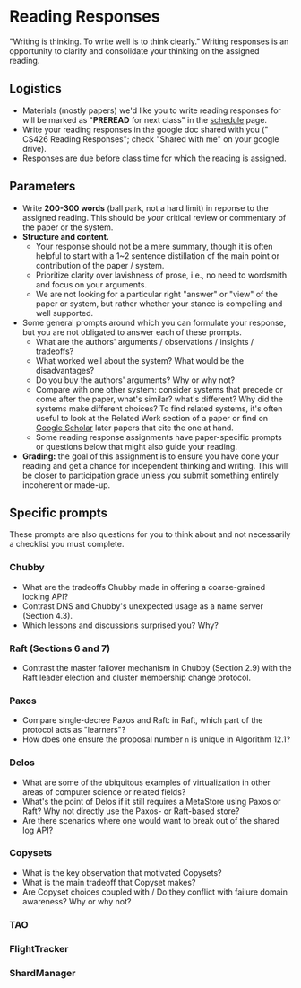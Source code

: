 # Reading Responses
"Writing is thinking. To write well is to think clearly." Writing responses is an opportunity to clarify and consolidate your thinking on the assigned reading.

## Logistics
* Materials (mostly papers) we'd like you to write reading responses for will be marked as "**PREREAD** for next class" in the [schedule](http://cs426.cloud/schedule.shtml) page.
* Write your reading responses in the google doc shared with you ("<NetID> CS426 Reading Responses"; check "Shared with me" on your google drive).
* Responses are due before class time for which the reading is assigned.

## Parameters
* Write **200-300 words** (ball park, not a hard limit) in reponse to the assigned reading. This should be _your_ critical review or commentary of the paper or the system.
* **Structure and content.**
  * Your response should not be a mere summary, though it is often helpful to start with a 1~2 sentence distillation of the main point or contribution of the paper / system.
  * Prioritize clarity over lavishness of prose, i.e., no need to wordsmith and focus on your arguments.
  * We are not looking for a particular right "answer" or "view" of the paper or system, but rather whether your stance is compelling and well supported.
* Some general prompts around which you can formulate your response, but you are not obligated to answer each of these prompts.
  * What are the authors' arguments / observations / insights / tradeoffs?
  * What worked well about the system? What would be the disadvantages?
  * Do you buy the authors' arguments? Why or why not?
  * Compare with one other system: consider systems that precede or come after the paper, what's similar? what's different? Why did the systems make different choices? To find related systems, it's often useful to look at the Related Work section of a paper or find on [Google Scholar](https://scholar.google.com/) later papers that cite the one at hand.
  * Some reading response assignments have paper-specific prompts or questions below that might also guide your reading.
* **Grading:** the goal of this assignment is to ensure you have done your reading and get a chance for independent thinking and writing. This will be closer to participation grade unless you submit something entirely incoherent or made-up.

## Specific prompts
These prompts are also questions for you to think about and not necessarily a checklist you must complete.

### Chubby
* What are the tradeoffs Chubby made in offering a coarse-grained locking API?
* Contrast DNS and Chubby's unexpected usage as a name server (Section 4.3).
* Which lessons and discussions surprised you? Why?

### Raft (Sections 6 and 7)
* Contrast the master failover mechanism in Chubby (Section 2.9) with the Raft leader election and cluster membership change protocol.

### Paxos
* Compare single-decree Paxos and Raft: in Raft, which part of the protocol acts as "learners"?
* How does one ensure the proposal number `n` is unique in Algorithm 12.1?

### Delos
* What are some of the ubiquitous examples of virtualization in other areas of computer science or related fields?
* What's the point of Delos if it still requires a MetaStore using Paxos or Raft? Why not directly use the Paxos- or Raft-based store?
* Are there scenarios where one would want to break out of the shared log API?

### Copysets
* What is the key observation that motivated Copysets?
* What is the main tradeoff that Copyset makes?
* Are Copyset choices coupled with / Do they conflict with failure domain awareness? Why or why not?

### TAO

### FlightTracker

### ShardManager
